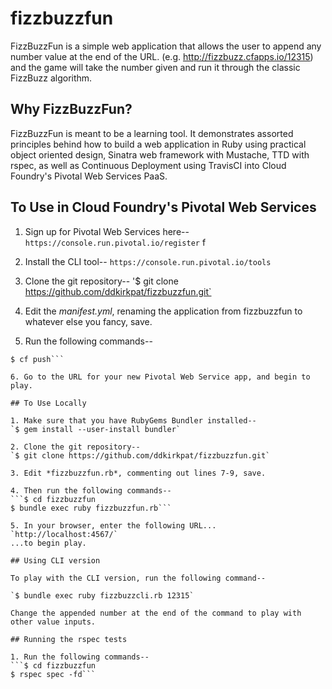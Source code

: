 fizzbuzzfun
===========

FizzBuzzFun is a simple web application that allows the user to append any number value at the end of the URL.
(e.g. http://fizzbuzz.cfapps.io/12315) and the game will take the number given and run it through the classic FizzBuzz
algorithm.

## Why FizzBuzzFun?

FizzBuzzFun is meant to be a learning tool. It demonstrates assorted principles behind how to build a web
 application in Ruby using practical object oriented design, Sinatra web framework with Mustache, TTD with
  rspec, as well as Continuous Deployment using TravisCI into Cloud Foundry's Pivotal Web Services PaaS.

## To Use in Cloud Foundry's Pivotal Web Services

1. Sign up for Pivotal Web Services here--
`https://console.run.pivotal.io/register`
f
2. Install the CLI tool--
`https://console.run.pivotal.io/tools`

3. Clone the git repository--
'$ git clone https://github.com/ddkirkpat/fizzbuzzfun.git`

4. Edit the *manifest.yml*, renaming the application from fizzbuzzfun to whatever else you fancy, save.

5. Run the following commands--
```$ cd fizzbuzzfun
$ cf push```

6. Go to the URL for your new Pivotal Web Service app, and begin to play.

## To Use Locally

1. Make sure that you have RubyGems Bundler installed--
`$ gem install --user-install bundler`

2. Clone the git repository--
`$ git clone https://github.com/ddkirkpat/fizzbuzzfun.git`

3. Edit *fizzbuzzfun.rb*, commenting out lines 7-9, save.

4. Then run the following commands--
```$ cd fizzbuzzfun
$ bundle exec ruby fizzbuzzfun.rb```

5. In your browser, enter the following URL...
`http://localhost:4567/`
...to begin play.

## Using CLI version

To play with the CLI version, run the following command--

`$ bundle exec ruby fizzbuzzcli.rb 12315`

Change the appended number at the end of the command to play with other value inputs.

## Running the rspec tests

1. Run the following commands--
```$ cd fizzbuzzfun
$ rspec spec -fd```


